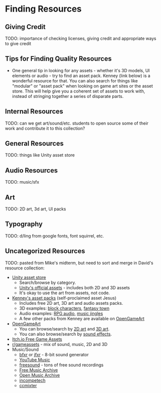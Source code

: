 # Finding Resources

## Giving Credit

TODO: importance of checking licenses, giving credit and appropriate ways to give credit

## Tips for Finding Quality Resources

- One general tip in looking for any assets - whether it's 3D models, UI elements or audio - try to find an asset pack. Kenney (link below) is a wonderful resource for that. You can also search for things like "modular" or "asset pack" when looking on game art sites or the asset store. This will help give you a coherent set of assets to work with, instead of stringing together a series of disparate parts.

## Internal Resources

TODO: can we get art/sound/etc. students to open source some of their work and contribute it to this collection?

## General Resources

TODO: things like Unity asset store

## Audio Resources

TODO: music/sfx

## Art

TODO: 2D art, 3d art, UI packs

## Typography

TODO: d/ling from google fonts, font squirrel, etc.

## Uncategorized Resources

TODO: pasted from Mike's midterm, but need to sort and merge in David's resource collection:

- [Unity asset store](https://assetstore.unity.com/)
  - Search/browse by category.
  - [Unity's official assets](https://assetstore.unity.com/publishers/1) - includes both 2D and 3D assets
  - It's okay to use the art from assets, not code.
- [Kenney's asset packs](https://www.kenney.nl/assets) (self-proclaimed asset Jesus)
  - Includes free 2D art, 3D art and audio assets packs.
  - 3D examples: [block characters](https://www.kenney.nl/assets/3d-characters), [fantasy town](https://www.kenney.nl/assets/fantasy-town-kit)
  - Audio examples: [RPG audio](https://www.kenney.nl/assets/rpg-audio), [music jingles](https://www.kenney.nl/assets/music-jingles)
  - A few other packs from Kenney are available on [OpenGameArt](https://opengameart.org/users/kenney)
- [OpenGameArt](https://opengameart.org/)
  - You can browse/search by [2D art](https://opengameart.org/art-search-advanced?keys=&field_art_type_tid%5B%5D=9&sort_by=count&sort_order=DESC) and [3D art](https://opengameart.org/art-search-advanced?keys=&field_art_type_tid%5B%5D=10&sort_by=count&sort_order=DESC).
  - You can also browse/search by [sound effects](https://opengameart.org/art-search-advanced?keys=&field_art_type_tid%5B%5D=13&sort_by=count&sort_order=DESC).
- [Itch.io Free Game Assets](https://itch.io/game-assets/free)
- [r/gameassets](https://www.reddit.com/r/gameassets/) - mix of sound, music, 2D and 3D 
- Music/Sound
  - [bfxr](https://www.bfxr.net/) or [jfxr](https://jfxr.frozenfractal.com/) - 8-bit sound generator
  - [YouTube Music](https://www.youtube.com/audiolibrary/music?nv=1)
  - [freesound](https://freesound.org/) - tons of free sound recordings
  - [Free Music Archive](https://freemusicarchive.org/)
  - [Open Music Archive](http://openmusicarchive.org/index.php)
  - [incompetech](https://incompetech.com/)
  - [ccmixter](http://ccmixter.org/)
